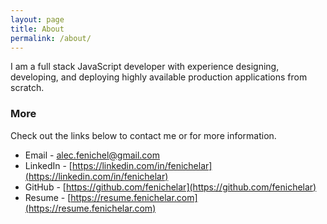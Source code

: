 ```yaml
---
layout: page
title: About
permalink: /about/
---
```


I am a full stack JavaScript developer with experience designing, developing, and deploying highly available production applications from scratch.

### More

Check out the links below to contact me or for more information.

* Email - [alec.fenichel@gmail.com](mailto:alec.fenichel@gmail.com)
* LinkedIn - [https://linkedin.com/in/fenichelar](https://linkedin.com/in/fenichelar)
* GitHub - [https://github.com/fenichelar](https://github.com/fenichelar)
* Resume - [https://resume.fenichelar.com](https://resume.fenichelar.com)
